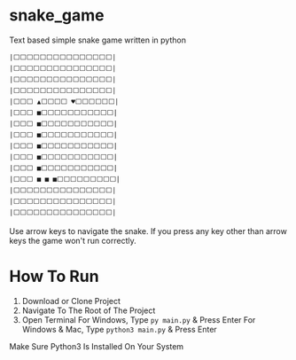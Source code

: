 # snake_game
Text based simple snake game written in python

```
|⬜⬜⬜⬜⬜⬜⬜⬜⬜⬜⬜⬜⬜⬜⬜|
|⬜⬜⬜⬜⬜⬜⬜⬜⬜⬜⬜⬜⬜⬜⬜|
|⬜⬜⬜⬜⬜⬜⬜⬜⬜⬜⬜⬜⬜⬜⬜|
|⬜⬜⬜⬜⬜⬜⬜⬜⬜⬜⬜⬜⬜⬜⬜|
|⬜⬜⬜ ▲⬜⬜⬜⬜ ♥⬜⬜⬜⬜⬜⬜|
|⬜⬜⬜ ■⬜⬜⬜⬜⬜⬜⬜⬜⬜⬜⬜|
|⬜⬜⬜ ■⬜⬜⬜⬜⬜⬜⬜⬜⬜⬜⬜|
|⬜⬜⬜ ■⬜⬜⬜⬜⬜⬜⬜⬜⬜⬜⬜|
|⬜⬜⬜ ■⬜⬜⬜⬜⬜⬜⬜⬜⬜⬜⬜|
|⬜⬜⬜ ■⬜⬜⬜⬜⬜⬜⬜⬜⬜⬜⬜|
|⬜⬜⬜ ■⬜⬜⬜⬜⬜⬜⬜⬜⬜⬜⬜|
|⬜⬜⬜ ■ ■ ■⬜⬜⬜⬜⬜⬜⬜⬜⬜|
|⬜⬜⬜⬜⬜⬜⬜⬜⬜⬜⬜⬜⬜⬜⬜|
|⬜⬜⬜⬜⬜⬜⬜⬜⬜⬜⬜⬜⬜⬜⬜|
|⬜⬜⬜⬜⬜⬜⬜⬜⬜⬜⬜⬜⬜⬜⬜|

```
Use arrow keys to navigate the snake. If you press any key other than arrow keys the game won't run correctly.

# How To Run
1. Download or Clone Project
2. Navigate To The Root of The Project
3. Open Terminal
    For Windows, Type ``` py main.py ``` & Press Enter
    For Windows & Mac, Type ``` python3 main.py ``` & Press Enter

Make Sure Python3 Is Installed On Your System